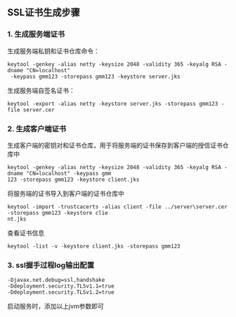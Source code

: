 ## SSL证书生成步骤
### 1. 生成服务端证书
生成服务端私钥和证书仓库命令：

    keytool -genkey -alias netty -keysize 2048 -validity 365 -keyalg RSA -dname "CN=localhost"
     -keypass gmm123 -storepass gmm123 -keystore server.jks

生成服务端自签名证书：
  
    keytool -export -alias netty -keystore server.jks -storepass gmm123 -file server.cer
    
### 2. 生成客户端证书
生成客户端的密钥对和证书仓库，用于将服务端的证书保存到客户端的授信证书仓库中

    keytool -genkey -alias netty -keysize 2048 -validity 365 -keyalg RSA -dname "CN=localhost" -keypass gmm
    123 -storepass gmm123 -keystore client.jks
 
将服务端的证书导入到客户端的证书仓库中
   
    keytool -import -trustcacerts -alias client -file ../server\server.cer -storepass gmm123 -keystore clie
    nt.jks
    
查看证书信息

    keytool -list -v -keystore client.jks -storepass gmm123

### 3. ssl握手过程log输出配置

    -Djavax.net.debug=ssl,handshake   
    -Ddeployment.security.TLSv1.1=true
    -Ddeployment.security.TLSv1.2=true  
启动服务时，添加以上jvm参数即可